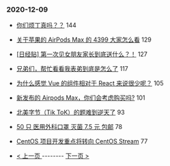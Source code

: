 ### 2020-12-09 
- [你们烦丁真吗？？](https://www.v2ex.com/t/733763) 144
- [关于苹果的 AirPods Max 的 4399 大家怎么看](https://www.v2ex.com/t/733584) 129
- [[日经贴] 第一次见女朋友家长到底送什么？！](https://www.v2ex.com/t/733719) 127
- [兄弟们，帮忙看看我表弟到底是怎么了](https://www.v2ex.com/t/733760) 117
- [为什么感觉 Vue 的组件相对于 React 来说很少呢？](https://www.v2ex.com/t/733509) 105
- [新发布的 Airpods Max，你们会考虑购买吗?](https://www.v2ex.com/t/733505) 101
- [北美字节（Tik ToK）的题难到逆天了](https://www.v2ex.com/t/733644) 93
- [50 只 医用外科口罩 灭菌 7.5 元 包邮](https://www.v2ex.com/t/733572) 78
- [CentOS 项目开发重点将转向 CentOS Stream](https://www.v2ex.com/t/733537) 77 

- [ < 上一页 ](https://github.com/able8/v2ex-hot-record/blob/master/2020-12-08.md) -------- [ 下一页 > ](https://github.com/able8/v2ex-hot-record/blob/master/2020-12-10.md)